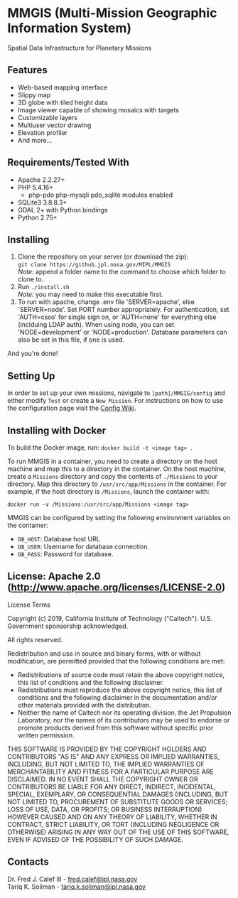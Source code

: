 # MMGIS (Multi-Mission Geographic Information System)

Spatial Data Infrastructure for Planetary Missions

## Features

- Web-based mapping interface
- Slippy map
- 3D globe with tiled height data
- Image viewer capable of showing mosaics with targets
- Customizable layers
- Multiuser vector drawing
- Elevation profiler
- And more...

## Requirements/Tested With

- Apache 2.2.27+
- PHP 5.4.16+
  - php-pdo php-mysqli pdo_sqlite modules enabled
- SQLite3 3.8.8.3+
- GDAL 2+ with Python bindings
- Python 2.75+

## Installing

1. Clone the repository on your server (or download the zip):  
   `git clone https://github.jpl.nasa.gov/MIPL/MMGIS`  
   _Note:_ append a folder name to the command to choose which folder to clone to.
2. Run `./install.sh`  
   _Note:_ you may need to make this executable first.
3. To run with apache, change .env file 'SERVER=apache', else 'SERVER=node'. Set PORT number appropriately.
   For authentication, set 'AUTH=csso' for single sign on, or 'AUTH=none' for everything else (inclduing LDAP auth). When using node, you can set 'NODE=development' or 'NODE=production'. Database parameters can also be set in this file, if one is used.

And you're done!

## Setting Up

In order to set up your own missions, navigate to `[path]/MMGIS/config` and either modify `Test` or create a `New Mission`. For instructions on how to use the configuration page visit the [Config Wiki](https://github.jpl.nasa.gov/MIPL/MMGIS/wiki/Config).

## Installing with Docker

To build the Docker image, run:
`docker build -t <image tag> .`

To run MMGIS in a container, you need to create a directory on the host machine and map this to a directory in the container. On the host machine, create a `Missions` directory and copy the contents of `./Missions` to your directory. Map this directory to `/usr/src/app/Missions` in the container. For example, if the host directory is `/Missions`, launch the container with:

`docker run -v /Missions:/usr/src/app/Missions <image tag>`

MMGIS can be configured by setting the following environment variables on the container:

- `DB_HOST`: Database host URL
- `DB_USER`: Username for database connection.
- `DB_PASS`: Password for database.

## License: Apache 2.0 (http://www.apache.org/licenses/LICENSE-2.0)

License Terms

Copyright (c) 2019, California Institute of Technology ("Caltech").  U.S. Government sponsorship acknowledged.

All rights reserved.

Redistribution and use in source and binary forms, with or without modification, are permitted provided that the following conditions are met:

* Redistributions of source code must retain the above copyright notice, this list of conditions and the following disclaimer.
* Redistributions must reproduce the above copyright notice, this list of conditions and the following disclaimer in the documentation and/or other materials provided with the distribution.
* Neither the name of Caltech nor its operating division, the Jet Propulsion Laboratory, nor the names of its contributors may be used to endorse or promote products derived from this software without specific prior written permission.

THIS SOFTWARE IS PROVIDED BY THE COPYRIGHT HOLDERS AND CONTRIBUTORS "AS IS" AND ANY EXPRESS OR IMPLIED WARRANTIES, INCLUDING, BUT NOT LIMITED TO, THE IMPLIED WARRANTIES OF MERCHANTABILITY AND FITNESS FOR A PARTICULAR PURPOSE ARE DISCLAIMED. IN NO EVENT SHALL THE COPYRIGHT OWNER OR CONTRIBUTORS BE LIABLE FOR ANY DIRECT, INDIRECT, INCIDENTAL, SPECIAL, EXEMPLARY, OR CONSEQUENTIAL DAMAGES (INCLUDING, BUT NOT LIMITED TO, PROCUREMENT OF SUBSTITUTE GOODS OR SERVICES; LOSS OF USE, DATA, OR PROFITS; OR BUSINESS INTERRUPTION) HOWEVER CAUSED AND ON ANY THEORY OF LIABILITY, WHETHER IN CONTRACT, STRICT LIABILITY, OR TORT (INCLUDING NEGLIGENCE OR OTHERWISE) ARISING IN ANY WAY OUT OF THE USE OF THIS SOFTWARE, EVEN IF ADVISED OF THE POSSIBILITY OF SUCH DAMAGE.

## Contacts

Dr. Fred J. Calef III - fred.calef@jpl.nasa.gov  
Tariq K. Soliman - tariq.k.soliman@jpl.nasa.gov
